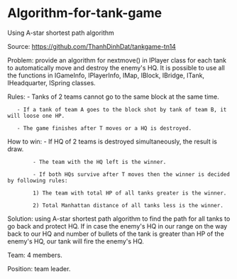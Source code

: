 # Algorithm-for-tank-game
Using A-star shortest path algorithm

Source: https://github.com/ThanhDinhDat/tankgame-tn14

Problem: provide an algorithm for nextmove() in IPlayer class for each tank to automatically move and destroy the enemy's HQ. It is possible to use all the functions in IGameInfo, IPlayerInfo, IMap, IBlock, IBridge, ITank, IHeadquarter, ISpring classes.

Rules: 
       - Tanks of 2 teams cannot go to the same block at the same time.
       
       - If a tank of team A goes to the block shot by tank of team B, it will loose one HP.
       
       - The game finishes after T moves or a HQ is destroyed.
       
How to win: 
            - If HQ of 2 teams is destroyed simultaneously, the result is draw.
            
            - The team with the HQ left is the winner.
            
            - If both HQs survive after T moves then the winner is decided by following rules:
            
            1) The team with total HP of all tanks greater is the winner.
            
            2) Total Manhattan distance of all tanks less is the winner.

Solution: using A-star shortest path algorithm to find the path for all tanks to go back and protect HQ. If in case the enemy's HQ in our range on the way back to our HQ and number of bullets of the tank is greater than HP of the enemy's HQ, our tank will fire the enemy's HQ.

Team: 4 members.

Position: team leader.
